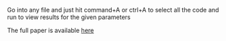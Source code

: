 Go into any file and just hit command+A or ctrl+A to select all the code and run to view results for the given parameters

The full paper is available [here](https://github.com/TylerStanish/bayesian-updating-MA351-project/blob/master/Tyler%20Stanish%20MA%20351%20Project.pdf)
